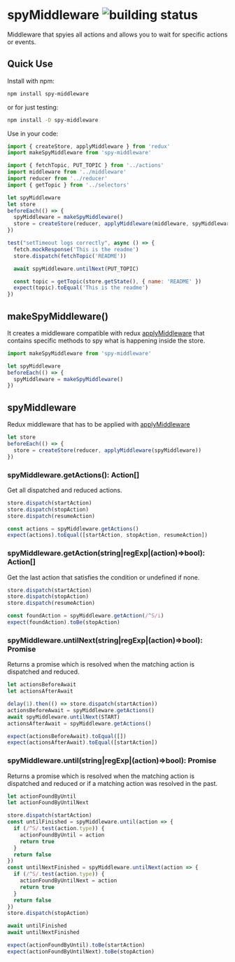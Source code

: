 spyMiddleware ![building status](https://api.travis-ci.org/drpicox/spy-middleware.svg?branch=master)
=============

Middleware that spyies all actions and allows you to wait for specific
actions or events.


Quick Use
---------

Install with npm:

```bash
npm install spy-middleware
```

or for just testing:

```bash
npm install -D spy-middleware
```

Use in your code:

```javascript
import { createStore, applyMiddleware } from 'redux'
import makeSpyMiddleware from 'spy-middleware'

import { fetchTopic, PUT_TOPIC } from '../actions'
import middleware from '../middleware'
import reducer from '../reducer'
import { getTopic } from '../selectors'

let spyMiddleware
let store
beforeEach(() => {
  spyMiddleware = makeSpyMiddleware()
  store = createStore(reducer, applyMiddleware(middleware, spyMiddleware))
})

test("setTimeout logs correctly", async () => {
  fetch.mockResponse('This is the readme')
  store.dispatch(fetchTopic('README'))

  await spyMiddleware.untilNext(PUT_TOPIC)

  const topic = getTopic(store.getState(), { name: 'README' })
  expect(topic).toEqual('This is the readme')
})
```


makeSpyMiddleware()
-------------------

It creates a middleware compatible with redux [applyMiddleware](https://redux.js.org/docs/api/applyMiddleware.html) that
contains specific methods to spy what is happening inside the store.

```javascript
import makeSpyMiddleware from 'spy-middleware'

let spyMiddleware
beforeEach(() => {
  spyMiddleware = makeSpyMiddleware()
})
```

spyMiddleware
-------------

Redux middleware that has to be applied with [applyMiddleware](https://redux.js.org/docs/api/applyMiddleware.html)

```javascript
let store
beforeEach(() => {
  store = createStore(reducer, applyMiddleware(spyMiddleware))
})
```

### spyMiddleware.getActions(): Action[]

Get all dispatched and reduced actions.

```javascript
store.dispatch(startAction)
store.dispatch(stopAction)
store.dispatch(resumeAction)

const actions = spyMiddleware.getActions()
expect(actions).toEqual([startAction, stopAction, resumeAction])
```

### spyMiddleware.getAction(string|regExp|(action)=>bool): Action[]

Get the last action that satisfies the condition or undefined if none.

```javascript
store.dispatch(startAction)
store.dispatch(stopAction)
store.dispatch(resumeAction)

const foundAction = spyMiddleware.getAction(/^S/i)
expect(foundAction).toBe(stopAction)
```

### spyMiddleware.untilNext(string|regExp|(action)=>bool): Promise

Returns a promise which is resolved when the matching action
is dispatched and reduced.

```javascript
let actionsBeforeAwait
let actionsAfterAwait

delay(1).then(() => store.dispatch(startAction))
actionsBeforeAwait = spyMiddleware.getActions()
await spyMiddleware.untilNext(START)
actionsAfterAwait = spyMiddleware.getActions()

expect(actionsBeforeAwait).toEqual([])
expect(actionsAfterAwait).toEqual([startAction])
```

### spyMiddleware.until(string|regExp|(action)=>bool): Promise

Returns a promise which is resolved when the matching action
is dispatched and reduced or if a matching action was resolved in the past.

```javascript
let actionFoundByUntil
let actionFoundByUntilNext

store.dispatch(startAction)
const untilFinished = spyMiddleware.until(action => {
  if (/^S/.test(action.type)) {
    actionFoundByUntil = action
    return true
  }
  return false
})
const untilNextFinished = spyMiddleware.untilNext(action => {
  if (/^S/.test(action.type)) {
    actionFoundByUntilNext = action
    return true
  }
  return false
})
store.dispatch(stopAction)

await untilFinished
await untilNextFinished

expect(actionFoundByUntil).toBe(startAction)
expect(actionFoundByUntilNext).toBe(stopAction)
```
